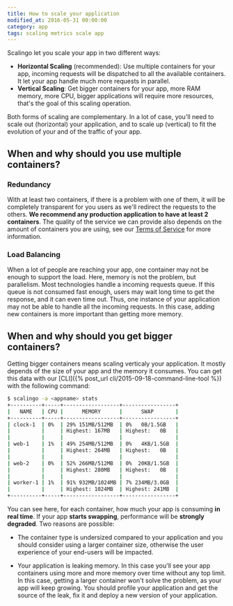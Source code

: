 ```yaml
---
title: How to scale your application
modified_at: 2016-05-31 00:00:00
category: app
tags: scaling metrics scale app
---
```


Scalingo let you scale your app in two different ways:

* **Horizontal Scaling** (recommended): Use multiple containers for your app,
  incoming requests will be dispatched to all the available containers. It let
  your app handle much more requests in parallel.
* **Vertical Scaling**: Get bigger containers for your app, more RAM memory,
  more CPU, bigger applications will require more resources, that's the goal of
  this scaling operation.

Both forms of scaling are complementary. In a lot of case, you'll need to scale
out (horizontal) your application, and to scale up (vertical) to fit the
evolution of your and of the traffic of your app.

## When and why should you use multiple containers?

### Redundancy

With at least two containers, if there is a problem with one of them, it will
be completely transparent for you users as we'll redirect the requests to the
others. **We recommend any production application to have at least 2
containers**. The quality of the service we can provide also depends on the
amount of containers you are using, see our [Terms of
Service](https://scalingo.com/tos) for more information.

### Load Balancing

When a lot of people are reaching your app, one container may not be enough to
support the load. Here, memory is not the problem, but parallelism. Most technologies
handle a incoming requests queue. If this queue is not consumed fast enough, users
may wait long time to get the response, and it can even time out. Thus, one
instance of your application may not be able to handle all the incoming
requests. In this case, adding new containers is more important than getting
more memory.

## When and why should you get bigger containers?

Getting bigger containers means scaling verticaly your application. It mostly
depends of the size of your app and the memory it consumes. You can get this
data with our [CLI]({% post_url cli/2015-09-18-command-line-tool %}) with the
following command:

```bash
$ scalingo -a <appname> stats
+----------+-----+------------------+-----------------+
|   NAME   | CPU |      MEMORY      |      SWAP       |
+----------+-----+------------------+-----------------+
| clock-1  | 0%  | 29% 151MB/512MB  | 0%   0B/1.5GB   |
|          |     | Highest: 167MB   | Highest:   0B   |
|          |     |                  |                 |
| web-1    | 1%  | 49% 254MB/512MB  | 0%   4KB/1.5GB  |
|          |     | Highest: 264MB   | Highest:   0B   |
|          |     |                  |                 |
| web-2    | 0%  | 52% 266MB/512MB  | 0%  20KB/1.5GB  |
|          |     | Highest: 280MB   | Highest:   0B   |
|          |     |                  |                 |
| worker-1 | 1%  | 91% 932MB/1024MB | 7% 234MB/3.0GB  |
|          |     | Highest: 1024MB  | Highest: 241MB  |
+----------+-----+------------------+-----------------+
```

You can see here, for each container, how much your app is consuming **in real time**.
If your app **starts swapping**, performance will be **strongly degraded**. Two reasons are
possible:

* The container type is undersized compared to your application and you
  should consider using a larger container size, otherwise the user experience
  of your end-users will be impacted.

* Your application is leaking memory. In this case you'll see your app containers
  using more and more memory over time without any top limit. In this case, getting
  a larger container won't solve the problem, as your app will keep growing.
  You should profile your application and get the source of the leak, fix it and deploy
  a new version of your application.
